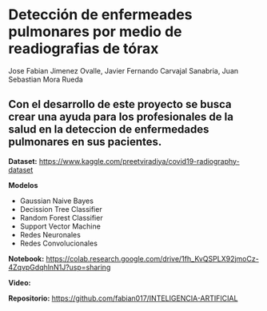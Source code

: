 # Detección de enfermeades pulmonares por medio de readiografias de tórax

Jose Fabian Jimenez Ovalle, Javier Fernando Carvajal Sanabria, Juan Sebastian Mora Rueda

## Con el desarrollo de este proyecto se busca crear una ayuda para los profesionales de la salud en la deteccion de enfermedades pulmonares en sus pacientes.

**Dataset:** https://www.kaggle.com/preetviradiya/covid19-radiography-dataset 

**Modelos**
* Gaussian Naive Bayes
* Decission Tree Classifier
* Random Forest Classifier
* Support Vector Machine
* Redes Neuronales
* Redes Convolucionales

**Notebook:** https://colab.research.google.com/drive/1fh_KvQSPLX92jmoCz-4ZqvpGdqhlnN1J?usp=sharing

**Video:** 

**Repositorio:** https://github.com/fabian017/INTELIGENCIA-ARTIFICIAL

